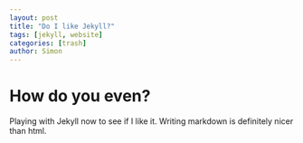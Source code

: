 ```yaml
---
layout: post
title: "Do I like Jekyll?"
tags: [jekyll, website]
categories: [trash]
author: Simon
---
```


# How do you even?

Playing with Jekyll now to see if I like it. Writing markdown is definitely nicer than html.
